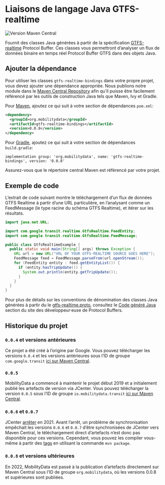 # Liaisons de langage Java GTFS-realtime 
 
 ![Version Maven Central](https://img.shields.io/maven-central/v/org.mobilitydata/gtfs-realtime-bindings.svg) 
 
 Fournit des classes Java générées à partir de la spécification [GTFS-realtime](https://github.com/google/transit/tree/master/gtfs-realtime) Protocol Buffer. Ces classes vous permettront d’analyser un flux de données binaire en temps réel Protocol Buffer GTFS dans des objets Java. 
 
## Ajouter la dépendance 
 
 Pour utiliser les classes `gtfs-realtime-bindings` dans votre propre projet, vous devez ajouter une dépendance appropriée. Nous publions notre module dans le [Maven Central Repository](http://search.maven.org/) afin qu’il puisse être facilement référencé par les outils de construction Java tels que Maven, Ivy et Gradle. 
 
 Pour [Maven](http://maven.apache.org/), ajoutez ce qui suit à votre section de dépendances `pom.xml`: 
 
```xml
<dependency>
  <groupId>org.mobilitydata</groupId>
  <artifactId>gtfs-realtime-bindings</artifactId>
  <version>0.0.8</version>
</dependency>
```
 
 Pour [Gradle](https://www.gradle.org/), ajoutez ce qui suit à votre section de dépendances `build.gradle`: 
 
```
implementation group: 'org.mobilitydata', name: 'gtfs-realtime-bindings', version: '0.0.8'
```
 
 Assurez-vous que le répertoire central Maven est référencé par votre projet. 
 
## Exemple de code 
 
 L’extrait de code suivant montre le téléchargement d’un flux de données GTFS Realtime à partir d’une URL particulière, en l’analysant comme un FeedMessage (le type racine du schéma 
 GTFS Realtime), et itérer sur les résultats. 
 
```java
import java.net.URL;

import com.google.transit.realtime.GtfsRealtime.FeedEntity;
import com.google.transit.realtime.GtfsRealtime.FeedMessage;

public class GtfsRealtimeExample {
  public static void main(String[] args) throws Exception {
    URL url = new URL("URL OF YOUR GTFS-REALTIME SOURCE GOES HERE");
    FeedMessage feed = FeedMessage.parseFrom(url.openStream());
    for (FeedEntity entity : feed.getEntityList()) {
      if (entity.hasTripUpdate()) {
        System.out.println(entity.getTripUpdate());
      }
    }
  }
}
```
 
 Pour plus de détails sur les conventions de dénomination des classes Java générées à partir du le [gtfs-realtime.proto](https://github.com/google/transit/blob/master/gtfs-realtime/proto/gtfs-realtime.proto), consultez le [Code généré Java](https://developers.google.com/protocol-buffers/docs/reference/java-generated) section du site des développeur·euse de Protocol Buffers. 
 
## Historique du projet

### `0.0.4` et versions antérieures 
 Ce projet a été créé à l’origine par Google. Vous pouvez télécharger les versions `0.0.4` et les versions antérieures sous l’ID de groupe `com.google.transit` [ici sur Maven Central](https://search.maven.org/search?q=g:com.google.transit%20AND%20a:gtfs-realtime-bindings). 
 
### `0.0.5` 
 MobilityData a commencé à maintenir le projet début 2019 et a initialement publié les artefacts de version via JCenter. Vous pouvez télécharger la version `0.0.5` sous l’ID de groupe `io.mobilitydata.transit` [ici sur Maven Central](https://search.maven.org/artifact/io.mobilitydata.transit/gtfs-realtime-bindings). 
 
### `0.0.6` et `0.0.7` 
 JCenter [arrêter](https://jfrog.com/blog/into-the-sunset-bintray-jcenter-gocenter-and-chartcenter/) en 2021. Avant l’arrêt, un problème de synchronisation empêchait les versions `0.0.6` et `0.0.7` d’être synchronisées de JCenter vers Maven Central, le téléchargement direct d’artefacts n’est donc pas disponible pour ces versions. Cependant, vous pouvez les compiler vous-même à partir des [tags](https://github.com/MobilityData/gtfs-realtime-bindings/tags) en utilisant la commande `mvn package`. 
 
### `0.0.8` et versions ultérieures 
 En 2022, MobilityData est passé à la publication d’artefacts directement sur Maven Central sous l’ID de groupe `org.mobilitydata`, où les versions 0.0.8 et supérieures sont publiées. 
